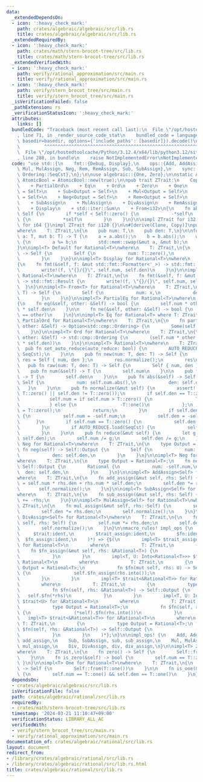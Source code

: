 ```yaml
---
data:
  _extendedDependsOn:
  - icon: ':heavy_check_mark:'
    path: crates/algebraic/algebraic/src/lib.rs
    title: crates/algebraic/algebraic/src/lib.rs
  _extendedRequiredBy:
  - icon: ':heavy_check_mark:'
    path: crates/math/stern-brocot-tree/src/lib.rs
    title: crates/math/stern-brocot-tree/src/lib.rs
  _extendedVerifiedWith:
  - icon: ':heavy_check_mark:'
    path: verify/rational_approximation/src/main.rs
    title: verify/rational_approximation/src/main.rs
  - icon: ':heavy_check_mark:'
    path: verify/stern_brocot_tree/src/main.rs
    title: verify/stern_brocot_tree/src/main.rs
  _isVerificationFailed: false
  _pathExtension: rs
  _verificationStatusIcon: ':heavy_check_mark:'
  attributes:
    links: []
  bundledCode: "Traceback (most recent call last):\n  File \"/opt/hostedtoolcache/Python/3.12.4/x64/lib/python3.12/site-packages/onlinejudge_verify/documentation/build.py\"\
    , line 71, in _render_source_code_stat\n    bundled_code = language.bundle(stat.path,\
    \ basedir=basedir, options={'include_paths': [basedir]}).decode()\n          \
    \         ^^^^^^^^^^^^^^^^^^^^^^^^^^^^^^^^^^^^^^^^^^^^^^^^^^^^^^^^^^^^^^^^^^^^^^^^^^^^^^^^^\n\
    \  File \"/opt/hostedtoolcache/Python/3.12.4/x64/lib/python3.12/site-packages/onlinejudge_verify/languages/rust.py\"\
    , line 288, in bundle\n    raise NotImplementedError\nNotImplementedError\n"
  code: "use std::{\n    fmt::{Debug, Display},\n    ops::{Add, AddAssign, Div, DivAssign,\
    \ Mul, MulAssign, Neg, Rem, RemAssign, Sub, SubAssign},\n    sync::atomic::{AtomicBool,\
    \ Ordering::SeqCst},\n};\n\nuse algebraic::{One, Zero};\n\nstatic AUTO_REDUCE:\
    \ AtomicBool = AtomicBool::new(true);\n\npub trait ZTrait:\n    Copy\n    + PartialEq\n\
    \    + PartialOrd\n    + Eq\n    + Ord\n    + Zero\n    + One\n    + Add<Output\
    \ = Self>\n    + Sub<Output = Self>\n    + Mul<Output = Self>\n    + Div<Output\
    \ = Self>\n    + Neg<Output = Self>\n    + Rem<Output = Self>\n    + AddAssign\n\
    \    + SubAssign\n    + MulAssign\n    + DivAssign\n    + RemAssign\n    + Debug\n\
    \    + Display\n    + std::iter::Sum\n    + From<i32>\n{\n    fn abs(&self) ->\
    \ Self {\n        if *self < Self::zero() {\n            -*self\n        } else\
    \ {\n            *self\n        }\n    }\n}\n\nimpl ZTrait for i32 {}\nimpl ZTrait\
    \ for i64 {}\nimpl ZTrait for i128 {}\n\n#[derive(Clone, Copy)]\npub struct Rational<T>\n\
    where\n    T: ZTrait,\n{\n    pub num: T,\n    pub den: T,\n}\n\nfn gcd<T: ZTrait>(mut\
    \ a: T, mut b: T) -> T {\n    a = a.abs();\n    b = b.abs();\n    while b != T::zero()\
    \ {\n        a %= b;\n        std::mem::swap(&mut a, &mut b);\n    }\n    a\n\
    }\n\nimpl<T> Default for Rational<T>\nwhere\n    T: ZTrait,\n{\n    fn default()\
    \ -> Self {\n        Self {\n            num: T::zero(),\n            den: T::one(),\n\
    \        }\n    }\n}\n\nimpl<T> Display for Rational<T>\nwhere\n    T: ZTrait,\n\
    {\n    fn fmt(&self, f: &mut std::fmt::Formatter<'_>) -> std::fmt::Result {\n\
    \        write!(f, \"{}/{}\", self.num, self.den)\n    }\n}\n\nimpl<T> Debug for\
    \ Rational<T>\nwhere\n    T: ZTrait,\n{\n    fn fmt(&self, f: &mut std::fmt::Formatter<'_>)\
    \ -> std::fmt::Result {\n        write!(f, \"{}/{}\", self.num, self.den)\n  \
    \  }\n}\n\nimpl<T> From<T> for Rational<T>\nwhere\n    T: ZTrait,\n{\n    fn from(x:\
    \ T) -> Self {\n        Self {\n            num: x,\n            den: T::one(),\n\
    \        }\n    }\n}\n\nimpl<T> PartialEq for Rational<T>\nwhere\n    T: ZTrait,\n\
    {\n    fn eq(&self, other: &Self) -> bool {\n        self.num * other.den == other.num\
    \ * self.den\n    }\n\n    fn ne(&self, other: &Self) -> bool {\n        !(self\
    \ == other)\n    }\n}\n\nimpl<T> Eq for Rational<T> where T: ZTrait {}\n\nimpl<T>\
    \ PartialOrd for Rational<T>\nwhere\n    T: ZTrait,\n{\n    fn partial_cmp(&self,\
    \ other: &Self) -> Option<std::cmp::Ordering> {\n        Some(self.cmp(other))\n\
    \    }\n}\n\nimpl<T> Ord for Rational<T>\nwhere\n    T: ZTrait,\n{\n    fn cmp(&self,\
    \ other: &Self) -> std::cmp::Ordering {\n        (self.num * other.den).cmp(&(other.num\
    \ * self.den))\n    }\n}\n\nimpl<T> Rational<T>\nwhere\n    T: ZTrait,\n{\n  \
    \  pub fn set_auto_reduce(auto_reduce: bool) {\n        AUTO_REDUCE.store(auto_reduce,\
    \ SeqCst);\n    }\n\n    pub fn new(num: T, den: T) -> Self {\n        let mut\
    \ res = Self { num, den };\n        res.normalize();\n        res\n    }\n\n \
    \   pub fn raw(num: T, den: T) -> Self {\n        Self { num, den }\n    }\n\n\
    \    pub fn num(&self) -> T {\n        self.num\n    }\n\n    pub fn den(&self)\
    \ -> T {\n        self.den\n    }\n\n    pub fn abs(&self) -> Self {\n       \
    \ Self {\n            num: self.num.abs(),\n            den: self.den,\n     \
    \   }\n    }\n\n    pub fn normalize(&mut self) {\n        assert!(self.num !=\
    \ T::zero() || self.den != T::zero());\n        if self.den == T::zero() {\n \
    \           self.num = if self.num > T::zero() {\n                T::one()\n \
    \           } else {\n                -T::one()\n            };\n            self.den\
    \ = T::zero();\n            return;\n        }\n        if self.den < T::zero()\
    \ {\n            self.num = -self.num;\n            self.den = -self.den;\n  \
    \      }\n        if self.num == T::zero() {\n            self.den = T::one();\n\
    \        }\n        if AUTO_REDUCE.load(SeqCst) {\n            self.reduce();\n\
    \        }\n    }\n\n    pub fn reduce(&mut self) {\n        let g = gcd(self.num,\
    \ self.den);\n        self.num /= g;\n        self.den /= g;\n    }\n}\n\nimpl<T>\
    \ Neg for Rational<T>\nwhere\n    T: ZTrait,\n{\n    type Output = Self;\n   \
    \ fn neg(self) -> Self::Output {\n        Self {\n            num: -self.num,\n\
    \            den: self.den,\n        }\n    }\n}\n\nimpl<T> Neg for &Rational<T>\n\
    where\n    T: ZTrait,\n{\n    type Output = Rational<T>;\n    fn neg(self) ->\
    \ Self::Output {\n        Rational {\n            num: -self.num,\n          \
    \  den: self.den,\n        }\n    }\n}\n\nimpl<T> AddAssign<Self> for Rational<T>\n\
    where\n    T: ZTrait,\n{\n    fn add_assign(&mut self, rhs: Self) {\n        self.num\
    \ = self.num * rhs.den + rhs.num * self.den;\n        self.den *= rhs.den;\n \
    \       self.normalize();\n    }\n}\n\nimpl<T> SubAssign<Self> for Rational<T>\n\
    where\n    T: ZTrait,\n{\n    fn sub_assign(&mut self, rhs: Self) {\n        *self\
    \ += -rhs;\n    }\n}\n\nimpl<T> MulAssign<Self> for Rational<T>\nwhere\n    T:\
    \ ZTrait,\n{\n    fn mul_assign(&mut self, rhs: Self) {\n        self.num *= rhs.num;\n\
    \        self.den *= rhs.den;\n        self.normalize();\n    }\n}\n\nimpl<T>\
    \ DivAssign<Self> for Rational<T>\nwhere\n    T: ZTrait,\n{\n    fn div_assign(&mut\
    \ self, rhs: Self) {\n        self.num *= rhs.den;\n        self.den *= rhs.num;\n\
    \        self.normalize();\n    }\n}\n\nmacro_rules! impl_ops {\n    ($(\n   \
    \     $trait:ident,\n        $trait_assign:ident,\n        $fn:ident,\n      \
    \  $fn_assign:ident,\n    )*) => {$(\n        impl<T> $trait_assign<&Rational<T>>\
    \ for Rational<T>\n        where\n            T: ZTrait,\n        {\n        \
    \    fn $fn_assign(&mut self, rhs: &Rational<T>) {\n                self.$fn_assign(*rhs);\n\
    \            }\n        }\n        impl<T, U: Into<Rational<T>>> $trait<U> for\
    \ Rational<T>\n        where\n            T: ZTrait,\n        {\n            type\
    \ Output = Rational<T>;\n            fn $fn(mut self, rhs: U) -> Self::Output\
    \ {\n                self.$fn_assign(rhs.into());\n                self\n    \
    \        }\n        }\n        impl<T> $trait<&Rational<T>> for Rational<T>\n\
    \        where\n            T: ZTrait,\n        {\n            type Output = Rational<T>;\n\
    \            fn $fn(self, rhs: &Rational<T>) -> Self::Output {\n             \
    \   self.$fn(*rhs)\n            }\n        }\n        impl<T, U: Into<Rational<T>>>\
    \ $trait<U> for &Rational<T>\n        where\n            T: ZTrait,\n        {\n\
    \            type Output = Rational<T>;\n            fn $fn(self, rhs: U) -> Self::Output\
    \ {\n                (*self).$fn(rhs.into())\n            }\n        }\n     \
    \   impl<T> $trait<&Rational<T>> for &Rational<T>\n        where\n           \
    \ T: ZTrait,\n        {\n            type Output = Rational<T>;\n            fn\
    \ $fn(self, rhs: &Rational<T>) -> Self::Output {\n                (*self).$fn(*rhs)\n\
    \            }\n        }\n    )*};\n}\n\nimpl_ops! {\n    Add, AddAssign, add,\
    \ add_assign,\n    Sub, SubAssign, sub, sub_assign,\n    Mul, MulAssign, mul,\
    \ mul_assign,\n    Div, DivAssign, div, div_assign,\n}\n\nimpl<T> Zero for Rational<T>\n\
    where\n    T: ZTrait,\n{\n    fn zero() -> Self {\n        Self::from(T::zero())\n\
    \    }\n\n    fn is_zero(&self) -> bool {\n        self.num == T::zero()\n   \
    \ }\n}\n\nimpl<T> One for Rational<T>\nwhere\n    T: ZTrait,\n{\n    fn one()\
    \ -> Self {\n        Self::from(T::one())\n    }\n\n    fn is_one(&self) -> bool\
    \ {\n        self.num == T::one() && self.den == T::one()\n    }\n}\n"
  dependsOn:
  - crates/algebraic/algebraic/src/lib.rs
  isVerificationFile: false
  path: crates/algebraic/rational/src/lib.rs
  requiredBy:
  - crates/math/stern-brocot-tree/src/lib.rs
  timestamp: '2024-03-21 11:10:47+09:00'
  verificationStatus: LIBRARY_ALL_AC
  verifiedWith:
  - verify/stern_brocot_tree/src/main.rs
  - verify/rational_approximation/src/main.rs
documentation_of: crates/algebraic/rational/src/lib.rs
layout: document
redirect_from:
- /library/crates/algebraic/rational/src/lib.rs
- /library/crates/algebraic/rational/src/lib.rs.html
title: crates/algebraic/rational/src/lib.rs
---
```

